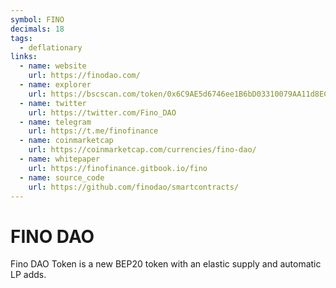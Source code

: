 ```yaml
---
symbol: FINO
decimals: 18
tags:
  - deflationary
links:
  - name: website
    url: https://finodao.com/
  - name: explorer
    url: https://bscscan.com/token/0x6C9AE5d6746ee1B6bD03310079AA11d8EC409212
  - name: twitter
    url: https://twitter.com/Fino_DAO
  - name: telegram
    url: https://t.me/finofinance
  - name: coinmarketcap
    url: https://coinmarketcap.com/currencies/fino-dao/
  - name: whitepaper
    url: https://finofinance.gitbook.io/fino
  - name: source_code
    url: https://github.com/finodao/smartcontracts/
---
```


# FINO DAO

Fino DAO Token is a new BEP20 token with an elastic supply and automatic LP adds.
